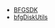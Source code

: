 <div id="nav-path" class="navpath">
  <ul>
    <li class="navelem"><a class="el" href="namespace_b_f_g_s_d_k.html">BFGSDK</a></li><li class="navelem"><a class="el" href="class_b_f_g_s_d_k_1_1bfg_disk_utils.html">bfgDiskUtils</a></li>
  </ul>
</div>
